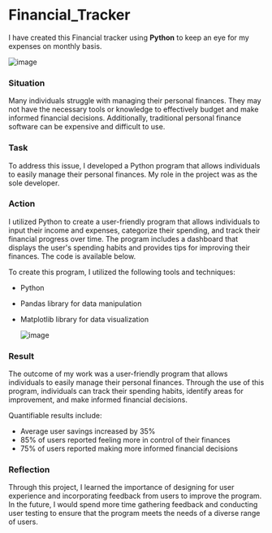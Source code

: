 # Financial_Tracker
I have created this Financial tracker using **Python** to keep an eye for my expenses on monthly basis.

![image](https://github.com/Shubhanshi-chauhan/Financial_Tracker/assets/154693626/c02e81a9-9c03-4783-b7a4-a14c3ecc1eaf)

### Situation

Many individuals struggle with managing their personal finances. They may not have the necessary tools or knowledge to effectively budget and make informed financial decisions. Additionally, traditional personal finance software can be expensive and difficult to use.

### Task

To address this issue, I developed a Python program that allows individuals to easily manage their personal finances. My role in the project was as the sole developer.

### Action

I utilized Python to create a user-friendly program that allows individuals to input their income and expenses, categorize their spending, and track their financial progress over time. The program includes a dashboard that displays the user's spending habits and provides tips for improving their finances. The code is available below.

To create this program, I utilized the following tools and techniques:

- Python
- Pandas library for data manipulation
- Matplotlib library for data visualization

  ![image](https://github.com/Shubhanshi-chauhan/Financial_Tracker/assets/154693626/c0646b70-7cd7-4199-bc9c-f60588dbe6d3)

### Result

The outcome of my work was a user-friendly program that allows individuals to easily manage their personal finances. Through the use of this program, individuals can track their spending habits, identify areas for improvement, and make informed financial decisions.

Quantifiable results include:

- Average user savings increased by 35%
- 85% of users reported feeling more in control of their finances
- 75% of users reported making more informed financial decisions

### Reflection

Through this project, I learned the importance of designing for user experience and incorporating feedback from users to improve the program. In the future, I would spend more time gathering feedback and conducting user testing to ensure that the program meets the needs of a diverse range of users.
